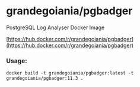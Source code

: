 # grandegoiania/pgbadger
PostgreSQL Log Analyser Docker Image

[https://hub.docker.com/r/grandegoiania/pgbadger](https://hub.docker.com/r/grandegoiania/pgbadger)

### Usage:

```
docker build -t grandegoiania/pgbadger:latest -t grandegoiania/pgbadger:11.3 .
```
